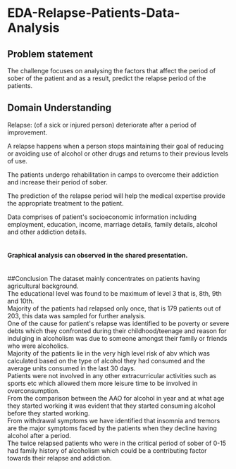 # EDA-Relapse-Patients-Data-Analysis
## Problem statement
The challenge focuses on analysing the factors that affect the period of sober of the patient and as a result, predict the relapse period of the patients.<br>

## Domain Understanding
Relapse: (of a sick or injured person) deteriorate after a period of improvement. <br>

A relapse happens when a person stops maintaining their goal of reducing or avoiding use of alcohol or other drugs and returns to their previous levels of use.<br>

The patients undergo rehabilitation in camps to overcome their addiction and increase their period of sober.<br>

The prediction of the relapse period will help the medical expertise provide the appropriate treatment to the patient.<br>

Data comprises of patient's socioeconomic information including employment, education, income, marriage details, family details, alcohol and other addiction details.<br>
<br>
#### Graphical analysis can observed in the shared presentation.
<br>
##Conclusion
The dataset mainly concentrates on patients having agricultural background.<br>
The educational level was found to be maximum of level 3 that is, 8th, 9th and 10th.<br>
Majority of the patients had relapsed only once, that is 179 patients out of 203, this data was sampled for further analysis.<br>
One of the cause for patient's relapse  was identified to be poverty or severe debts which they confronted during their childhood/teenage and reason for indulging in alcoholism was due to someone amongst their family or friends who were alcoholics.<br>
Majority of the patients lie in the very high level risk of abv which was calculated based on the type of alcohol they had consumed and the average units consumed in the last 30 days.<br>
Patients were not involved in any other extracurricular activities such as sports etc which allowed them more leisure time to be involved in overconsumption.<br>
From the comparison between the AAO for alcohol in year and at what age they started working it was evident that they started consuming alcohol before they started working.<br>
From withdrawal symptoms we have identified that insomnia and tremors are the major symptoms faced by the patients when they decline having alcohol after a period.<br>
The twice relapsed patients who were in the critical period of sober of 0-15 had family history of alcoholism which could be a contributing factor towards their relapse and addiction.<br>


